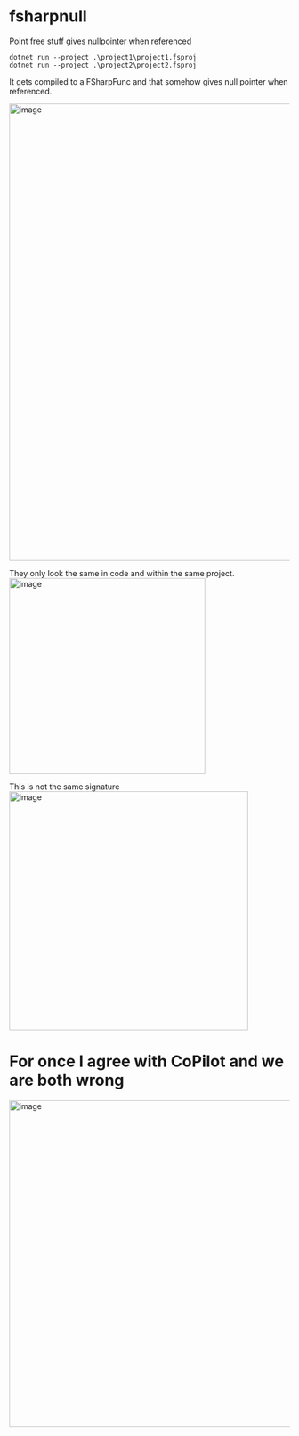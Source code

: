 # fsharpnull

Point free stuff gives nullpointer when referenced

```
dotnet run --project .\project1\project1.fsproj
dotnet run --project .\project2\project2.fsproj
```
It gets compiled to a FSharpFunc and that somehow gives null pointer when referenced.

<img width="821" alt="image" src="https://github.com/user-attachments/assets/d2396b8d-a921-40e5-bb75-eef3bdf1b852" />

They only look the same in code and within the same project.
<img width="352" alt="image" src="https://github.com/user-attachments/assets/bbbf6f4f-4faf-4414-97f7-f7716fab50e9" />

This is not the same signature
<img width="429" alt="image" src="https://github.com/user-attachments/assets/32f44522-d9e6-4e3d-b926-4bc3e9eeafa2" />


# For once I agree with CoPilot and we are both wrong

<img width="587" alt="image" src="https://github.com/user-attachments/assets/7c20d015-5825-4490-b03a-3cffc44cea40" />

